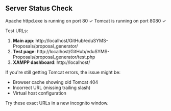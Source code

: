 ## Server Status Check

Apache httpd.exe is running on port 80 ✓
Tomcat is running on port 8080 ✓

Test URLs:
1. **Main app**: http://localhost/GitHub/eduSYMS-Proposals/proposal_generator/
2. **Test page**: http://localhost/GitHub/eduSYMS-Proposals/proposal_generator/test.php
3. **XAMPP dashboard**: http://localhost/

If you're still getting Tomcat errors, the issue might be:
- Browser cache showing old Tomcat 404
- Incorrect URL (missing trailing slash)
- Virtual host configuration

Try these exact URLs in a new incognito window.
